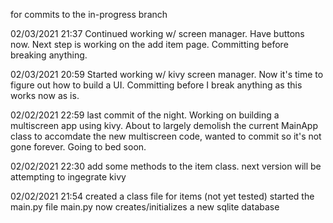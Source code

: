 for commits to the in-progress branch

02/03/2021 21:37
Continued working w/ screen manager. Have buttons now. Next step is working on the add item page. Committing before breaking anything.

02/03/2021 20:59
Started working w/ kivy screen manager. Now it's time to figure out how to build a UI. Committing before I break anything as this works now as is.

02/02/2021 22:59
last commit of the night. Working on building a multiscreen app using kivy. About to largely demolish the current MainApp class to accomdate the new multiscreen code, wanted to commit so it's not gone forever. Going to bed soon.

02/02/2021 22:30
add some methods to the item class. next version will be attempting to ingegrate kivy

02/02/2021 21:54 
created a class file for items (not yet tested)
started the main.py file
main.py now creates/initializes a new sqlite database
